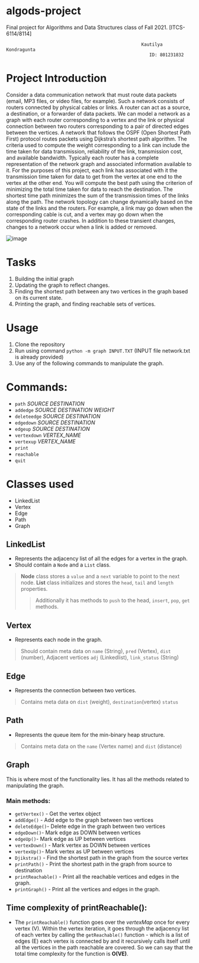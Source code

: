 # algods-project
Final project for Algorithms and Data Structures class of Fall 2021. [ITCS-6114/8114]
 
                                                       Kautilya Kondragunta
                                                          ID: 801231832

# Project Introduction
 Consider a data communication network that must route data packets (email, MP3 files, or video
 files, for example). Such a network consists of routers connected by physical cables or links. A
 router can act as a source, a destination, or a forwarder of data packets. We can model a network
 as a graph with each router corresponding to a vertex and the link or physical connection between
 two routers corresponding to a pair of directed edges between the vertices.
 A network that follows the OSPF (Open Shortest Path First) protocol routes packets using
 Dijkstra’s shortest path algorithm. The criteria used to compute the weight corresponding to a
 link can include the time taken for data transmission, reliability of the link, transmission cost, and
 available bandwidth. Typically each router has a complete representation of the network graph
 and associated information available to it.
 For the purposes of this project, each link has associated with it the transmission time taken
 for data to get from the vertex at one end to the vertex at the other end. You will compute the
 best path using the criterion of minimizing the total time taken for data to reach the destination.
 The shortest time path minimizes the sum of the transmission times of the links along the path.
 The network topology can change dynamically based on the state of the links and the routers.
 For example, a link may go down when the corresponding cable is cut, and a vertex may go down
 when the corresponding router crashes. In addition to these transient changes, changes to a network
 occur when a link is added or removed.
 
 ![image](https://user-images.githubusercontent.com/28112225/143088930-374e756d-a4ff-4865-b818-557117daf7bf.png)


# Tasks
1. Building the initial graph
2. Updating the graph to reflect changes.
3. Finding the shortest path between any two vertices in the graph based on its current state.
4. Printing the graph, and finding reachable sets of vertices.



# Usage
1. Clone the repository 
2. Run using command ```python -m graph INPUT.TXT``` (INPUT file network.txt is already provided)
3. Use any of the following commands to manipulate the graph.

# Commands:
- `path` _SOURCE_ _DESTINATION_ 
- `addedge` _SOURCE_ _DESTINATION_ _WEIGHT_
- `deleteedge` _SOURCE_ _DESTINATION_  
- `edgedown` _SOURCE_ _DESTINATION_
- `edgeup` _SOURCE_ _DESTINATION_  
- `vertexdown` _VERTEX_NAME_ 
- `vertexup` _VERTEX_NAME_ 
- `print` 
- `reachable`
- `quit`


# Classes used
 - LinkedList
 - Vertex
 - Edge
 - Path  
 - Graph



## LinkedList
 - Represents the adjacency list of all the edges for a vertex in the graph.
 - Should contain a `Node` and a `List` class.
 > **Node** class  stores a `value` and a `next` variable to point to the next node.
 > **List** class initializes and stores the `head`, `tail` and `length` properties.
 >> Additionally it has methods to `push` to the head, `insert`, `pop`, `get` methods.

## Vertex
- Represents each node in the graph.
> Should contain meta data on `name` (String), `pred` (Vertex), `dist` (number), Adjacent vertices `adj` (Linkedlist), `link_status` (String)
 
## Edge
- Represents the connection between two vertices.
> Contains meta data on `dist` (weight), `destination`(vertex) `status` 

## Path
- Represents the queue item for the min-binary heap structure.
> Contains meta data on the `name` (Vertex name) and `dist` (distance)

## Graph
This is where most of the functionality lies. It has all the methods related to manipulating the graph.
### Main methods:
- `getVertex()` - Get the vertex object
- `addEdge()` - Add edge to the graph between two vertices
- `deleteEdge()`-  Delete edge in the graph between two vertices
- `edgeDown()`- Mark edge as DOWN between vertices
- `edgeUp()`- Mark edge as UP between vertices
- `vertexDown()` - Mark vertex as DOWN between vertices
- `vertexUp()`- Mark vertex as UP between vertices
- `Djikstra()` - Find the shortest path in the graph from the source vertex
- `printPath()` - Print the shortest path in the graph from source to destination
- `printReachable()` - Print all the reachable vertices and edges in the graph.
- `printGraph()` - Print all the vertices and edges in the graph.


## Time complexity of printReachable():

- The `printReachable()` function goes over the *vertexMap* once for every vertex  (V). Within the vertex iteration, it goes through the adjacency list of each vertex by calling the `getReachable()` function - which is a list of edges (E) each vertex is connected by and it recursively calls itself until all the vertices in the path reachable are covered. So we can say that the total time complexity for the function is **O(VE)**.



